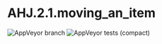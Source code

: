 # AHJ.2.1.moving_an_item
![AppVeyor branch](https://img.shields.io/appveyor/ci/Shustrila/AHJ.2.1.moving_an_item/master.svg) 
![AppVeyor tests (compact)](https://img.shields.io/appveyor/tests/Shustrila/AHJ.2.1.moving_an_item.svg?compact_message&style=flat-square)
